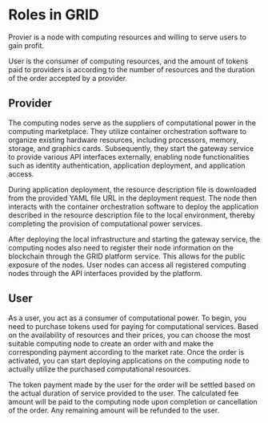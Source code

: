 # Roles in GRID

Provier is a node with computing resources and willing to serve users to gain profit.

User is the consumer of computing resources, and the amount of tokens paid to providers is according to the number of resources and the duration of the order accepted by a provider. 

## Provider

The computing nodes serve as the suppliers of computational power in the computing marketplace. They utilize container orchestration software to organize existing hardware resources, including processors, memory, storage, and graphics cards. Subsequently, they start the gateway service to provide various API interfaces externally, enabling node functionalities such as identity authentication, application deployment, and application access.

During application deployment, the resource description file is downloaded from the provided YAML file URL in the deployment request. The node then interacts with the container orchestration software to deploy the application described in the resource description file to the local environment, thereby completing the provision of computational power services.

After deploying the local infrastructure and starting the gateway service, the computing nodes also need to register their node information on the blockchain through the GRID platform service. This allows for the public exposure of the nodes. User nodes can access all registered computing nodes through the API interfaces provided by the platform.

## User

As a user, you act as a consumer of computational power. To begin, you need to purchase tokens used for paying for computational services. Based on the availability of resources and their prices, you can choose the most suitable computing node to create an order with and make the corresponding payment according to the market rate. Once the order is activated, you can start deploying applications on the computing node to actually utilize the purchased computational resources.

The token payment made by the user for the order will be settled based on the actual duration of service provided to the user. The calculated fee amount will be paid to the computing node upon completion or cancellation of the order. Any remaining amount will be refunded to the user.